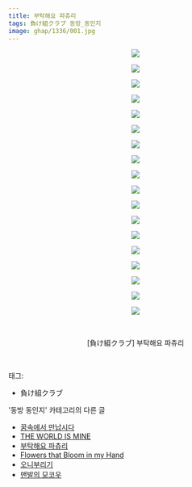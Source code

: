```yaml
---
title: 부탁해요 파츄리
tags: 負け組クラブ 동방_동인지
image: ghap/1336/001.jpg
---
```

<div class="article">
<p style="text-align: center; clear: none; float: none;"><img src="{{ site.nasurl }}/ghap/1336/001.jpg"/></p>
<p style="text-align: center; clear: none; float: none;"><img src="{{ site.nasurl }}/ghap/1336/002.jpg"/></p>
<p style="text-align: center; clear: none; float: none;"><img src="{{ site.nasurl }}/ghap/1336/003.jpg"/></p>
<p style="text-align: center; clear: none; float: none;"><img src="{{ site.nasurl }}/ghap/1336/004.jpg"/></p>
<p style="text-align: center; clear: none; float: none;"><img src="{{ site.nasurl }}/ghap/1336/005.jpg"/></p>
<p style="text-align: center; clear: none; float: none;"><img src="{{ site.nasurl }}/ghap/1336/006.jpg"/></p>
<p style="text-align: center; clear: none; float: none;"><img src="{{ site.nasurl }}/ghap/1336/007.jpg"/></p>
<p style="text-align: center; clear: none; float: none;"><img src="{{ site.nasurl }}/ghap/1336/008.jpg"/></p>
<p style="text-align: center; clear: none; float: none;"><img src="{{ site.nasurl }}/ghap/1336/009.jpg"/></p>
<p style="text-align: center; clear: none; float: none;"><img src="{{ site.nasurl }}/ghap/1336/010.jpg"/></p>
<p style="text-align: center; clear: none; float: none;"><img src="{{ site.nasurl }}/ghap/1336/011.jpg"/></p>
<p style="text-align: center; clear: none; float: none;"><img src="{{ site.nasurl }}/ghap/1336/012.jpg"/></p>
<p style="text-align: center; clear: none; float: none;"><img src="{{ site.nasurl }}/ghap/1336/013.jpg"/></p>
<p style="text-align: center; clear: none; float: none;"><img src="{{ site.nasurl }}/ghap/1336/014.jpg"/></p>
<p style="text-align: center; clear: none; float: none;"><img src="{{ site.nasurl }}/ghap/1336/015.jpg"/></p>
<p style="text-align: center; clear: none; float: none;"><img src="{{ site.nasurl }}/ghap/1336/016.jpg"/></p>
<p style="text-align: center; clear: none; float: none;"><img src="{{ site.nasurl }}/ghap/1336/017.jpg"/></p>
<p style="text-align: center; clear: none; float: none;"><img src="{{ site.nasurl }}/ghap/1336/018.jpg"/></p>
<p style="text-align: center; clear: none; float: none;"><br/></p>
<p style="text-align: center; clear: none; float: none;">[負け組クラブ] 부탁해요 파츄리</p>
<p><br/></p>
</div><div class="tagTrail">
<p>태그: </p>
<ul>
<li>負け組クラブ</li>
</ul>
</div><div class="another">
<p>'동방 동인지' 카테고리의 다른 글</p>
<ul>
<li><a href="/2016-08-04-ghap_1338">꿈속에서 만납시다</a></li>
<li><a href="/2016-08-04-ghap_1337">THE WORLD IS MINE</a></li>
<li><a href="/2016-08-03-ghap_1336">부탁해요 파츄리</a></li>
<li><a href="/2016-08-03-ghap_1335">Flowers that Bloom in my Hand</a></li>
<li><a href="/2016-08-03-ghap_1334">오니부리기</a></li>
<li><a href="/2016-08-03-ghap_1333">맨발의 모코우</a></li>
</ul>
</div><div class="cb_module cb_fluid">
<div class="cb_wrt cb_profile">
</div><!-- commentList close -->
</div>